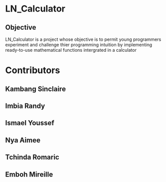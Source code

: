 # LN_Calculator
## Objective
LN_Calculator is a project whose objective is to permit young programmers experiment and challenge thier programming intuition by implementing ready-to-use mathematical functions intergrated in a calculator

# Contributors
## Kambang Sinclaire
## Imbia Randy
## Ismael Youssef
## Nya Aimee
## Tchinda Romaric
## Emboh Mireille
